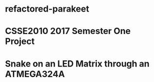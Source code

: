 # refactored-parakeet
# CSSE2010 2017 Semester One Project
# Snake on an LED Matrix through an ATMEGA324A

